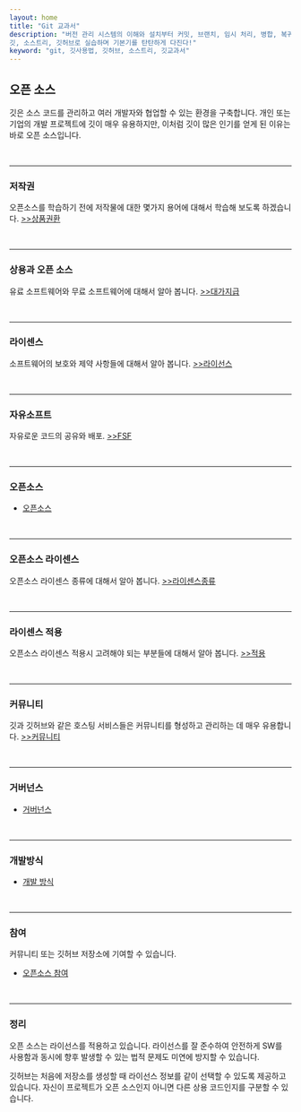```yaml
---
layout: home
title: "Git 교과서"
description: "버전 관리 시스템의 이해와 설치부터 커밋, 브랜치, 임시 처리, 병합, 복귀, 서브모듈, 태그까지
깃, 소스트리, 깃허브로 실습하며 기본기를 탄탄하게 다진다!"
keyword: "git, 깃사용법, 깃허브, 소스트리, 깃교과서"
---
```

## 오픈 소스
깃은 소스 코드를 관리하고 여러 개발자와 협업할 수 있는 환경을 구축합니다. 
개인 또는 기업의 개발 프로젝트에 깃이 매우 유용하지만, 이처럼 깃이 많은 인기를 얻게 된 이유는 바로 오픈 소스입니다.

<br>
<hr>

### 저작권
오픈소스를 학습하기 전에 저작물에 대한 몇가지 용어에 대해서 학습해 보도록 하겠습니다. [>>상품권환](copyright)

<br>
<hr>

### 상용과 오픈 소스
유료 소프트웨어와 무료 소프트웨어에 대해서 알아 봅니다. [>>대가지급](copyleft)

<br>
<hr>

### 라이센스
소프트웨어의 보호와 제약 사항들에 대해서 알아 봅니다. [>>라이선스](license)

<br>
<hr>

### 자유소프트
자유로운 코드의 공유와 배포. [>>FSF](freesoft)

<br>
<hr>

### 오픈소스
* [오픈소스](opensource)

<br>
<hr>

### 오픈소스 라이센스
오픈소스 라이센스 종류에 대해서 알아 봅니다. [>>라이센스종류](openlicense)

<br>
<hr>

### 라이센스 적용
오픈소스 라이센스 적용시 고려해야 되는 부분들에 대해서 알아 봅니다. [>>적용](apply)

<br>
<hr>

### 커뮤니티
깃과 깃허브와 같은 호스팅 서비스들은 커뮤니티를 형성하고 관리하는 데 매우 유용합니다. [>>커뮤니티](comunity)

<br>
<hr>

### 거버넌스
* [거버넌스](governance)

<br>
<hr>

### 개발방식
* [개발 방식](develop)

<br>
<hr>

### 참여
커뮤니티 또는 깃허브 저장소에 기여할 수 있습니다.
* [오픈소스 참여](contributor)

<br>
<hr>

### 정리
오픈 소스는 라이선스를 적용하고 있습니다. 
라이선스를 잘 준수하여 안전하게 SW를 사용함과 동시에 향후 발생할 수 있는 법적 문제도 미연에 방지할 수 있습니다.

깃허브는 처음에 저장소를 생성할 때 라이선스 정보를 같이 선택할 수 있도록 제공하고 있습니다. 
자신이 프로젝트가 오픈 소스인지 아니면 다른 상용 코드인지를 구분할 수 있습니다.

<br><br><br>